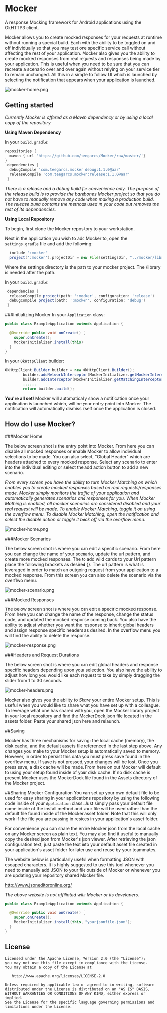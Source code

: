 # Mocker

A response Mocking framework for Android applications using the OkHTTP3 client.

Mocker allows you to create mocked responses for your requests at runtime without running a special build. Each with the ability 
to be toggled on and off individually so that you may test one specific service call without affecting the rest of your application.
Mocker also gives you the ability to create mocked responses from real requests and responses being made by your application. This is useful
when you need to be sure that you can recreate a scenario over and over again without relying on your service tier to remain unchanged.
All this in a simple to follow UI which is launched by selecting the notification that appears when your application is launched. 

![mocker-home.png](screenshots/mocker-home.png)

## Getting started

*Currently Mocker is offered as a Maven dependency or by using a local copy of the repository*

**Using Maven Dependency**

In your `build.gradle`:
```gradle
repositories {
  maven { url 'https://github.com/teegarcs/Mocker/raw/master/'}
}
 dependencies {
  debugCompile 'com.teegarcs.mocker:debug:1.1.0@aar'
  releaseCompile 'com.teegarcs.mocker:release:1.1.0@aar'
 }
```
*There is a release and a debug build for convenience only. The purpose of the release build is to provide the barebones Mocker project so that you do not have to manually remove any code when making a production build. The release build contains the methods used in your code but removes the rest of its dependencies.*

**Using Local Repository**

To begin, first clone the Mocker repository to your workstation. 

Next in the application you wish to add Mocker to, open the ```settings.gradle``` file and add the following:

```gradle
  include ':mocker'
  project(':mocker').projectDir = new File(settingsDir, "../mocker/library")
```
Where the settings directory is the path to your mocker project. The /library is needed after the path.  

In your `build.gradle`:
```gradle
 dependencies {
  releaseCompile project(path: ':mocker', configuration: 'release')
  debugCompile project(path: ':mocker', configuration: 'debug')
 }
```
###Initializing Mocker
In your `Application` class:

```java
public class ExampleApplication extends Application {

  @Override public void onCreate() {
    super.onCreate();
    MockerInitializer.install(this);
  }
}
```

In your `OkHttpClient` builder:

```java
OkHttpClient.Builder builder = new OkHttpClient.Builder();
        builder.addNetworkInterceptor(MockerInitializer.getMockerInterceptor(context));
        builder.addInterceptor(MockerInitializer.getMatchingInterceptor(context)); //only needed if you wish to match
        ......
        return builder.build();
```

**You're all set!** Mocker will automatically show a notification once your application is launched which,
will be your entry point into Mocker. The notification will automatically dismiss itself once the application is closed. 

## How do I use Mocker?

###Mocker Home

The below screen shot is the entry point into Mocker. From here you can disable all mocked responses or enable Mocker to allow individual 
selections to be made.  You can also select, "Global Header" which are headers attached to every mocked response.  Select any scenario 
to enter into the individual editing or select the add action button to add a new scenario.  

*From every screen you have the ability to turn Mocker Matching on which enables you to create mocked responses based on real requests/responses
made. Mocker simply monitors the traffic of your application and automatically generates scenarios and responses for you. When Mocker Mathing is enabled, all mocker scenarios are considered disabled and your real request will be made.  To enable Mocker Matching, toggle it on using the overflow menu.  To disable Mocker Matching, open the notification and select the disable action or toggle it back off via the overflow menu.*

![mocker-home.png](screenshots/mocker-home.png)

###Mocker Scenarios

The below screen shot is where you can edit a specific scenario.  From here you can change the name of your scenario, update the url pattern, 
and create more mocked responses. The to add wild cards to your Url pattern place the following brackets as desired {}. The url pattern 
is what is leveraged in order to match an outgoing request from your application to a mocked response.  From this screen you can also delete 
the scenario via the overflwo menu. 

![mocker-scenario.png](screenshots/mocker-scenario.png)

###Mocked Responses

The below screen shot is where you can edit a specific mocked response.  From here you can change the name of the response, change the status
code, and updated the mocked response coming back.  You also have the ability to adjust whether you want the response to inherit global headers 
and assign response specific headers as desired.  In the overflow menu you will find the ability to delete the response.  

![mocker-response.png](screenshots/mocker-response.png)

###Headers and Request Durations

The below screen shot is where you can edit global headers and response specific headers depending upon your selection. You also have the ability to adjust how long you would like each request to take by simply dragging the slider from 1 to 30 seconds.  

![mocker-headers.png](screenshots/mocker-headers.png)

Mocker also gives you the ability to *Share* your entire Mocker setup.  This is useful when you would like to share what you have set up with 
a colleague.  To leverage what one has shared with you, open the Mocker library project in your local repository and find the MockerDock.json 
file located in the assets folder. Paste your shared json here and relaunch.  

##Saving

Mocker has three mechanisms for saving: the local cache (memory), the disk cache, and the default assets file referenced in the last step above.
Any changes you make to your Mocker setup is automatically saved to memory.  However, in order to persist this data you must press save found in the 
overflow menu. If save is not pressed, your changes will be lost.  Once you press save, a disk cache will be made. From here on out Mocker 
will default to using your setup found inside of your disk cache.  If no disk cache is present Mocker uses the MockerDock file found in the 
Assets directory of the Mocker project.  

##Sharing Mocker Configuration
You can set up your own default file to be used for easy sharing in your applications repository by using the following code inside of your `Application` class.  Just simply pass your default file name inside of the install method and your file will be used rather than the default file found inside of the Mocker asset folder. Note that this will only work if the file you are passing in resides in your application's asset folder.  

For convenience you can share the entire Mocker json from the local cache on any Mocker screen as plain text.  You may also find it useful to manually copy the desired json from Mocker's json viewer.  After retrieving the json configuration text, just paste the text into your default asset file created in your application's asset folder for later use and reuse by your teammates. 

The website below is particularly useful when formatting JSON with escaped characters.  It is highly suggested to use this tool whenever you need to manually add JSON to your file outside of Mocker or whenever you are updating your repository shared Mocker file.  

http://www.jsoneditoronline.org/

*The above website is not affiliated with Mocker or its developers.*


```java
public class ExampleApplication extends Application {

  @Override public void onCreate() {
    super.onCreate();
    MockerInitializer.install(this, "yourjsonfile.json");
  }
}
```

## License

    Licensed under the Apache License, Version 2.0 (the "License");
    you may not use this file except in compliance with the License.
    You may obtain a copy of the License at

       http://www.apache.org/licenses/LICENSE-2.0

    Unless required by applicable law or agreed to in writing, software
    distributed under the License is distributed on an "AS IS" BASIS,
    WITHOUT WARRANTIES OR CONDITIONS OF ANY KIND, either express or implied.
    See the License for the specific language governing permissions and
    limitations under the License.
